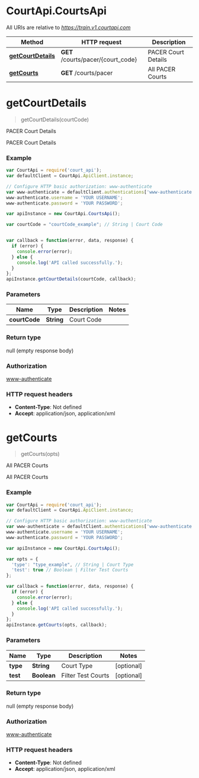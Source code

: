 # CourtApi.CourtsApi

All URIs are relative to *https://train.v1.courtapi.com*

Method | HTTP request | Description
------------- | ------------- | -------------
[**getCourtDetails**](CourtsApi.md#getCourtDetails) | **GET** /courts/pacer/{court_code} | PACER Court Details
[**getCourts**](CourtsApi.md#getCourts) | **GET** /courts/pacer | All PACER Courts


<a name="getCourtDetails"></a>
# **getCourtDetails**
> getCourtDetails(courtCode)

PACER Court Details

PACER Court Details

### Example
```javascript
var CourtApi = require('court_api');
var defaultClient = CourtApi.ApiClient.instance;

// Configure HTTP basic authorization: www-authenticate
var www-authenticate = defaultClient.authentications['www-authenticate'];
www-authenticate.username = 'YOUR USERNAME';
www-authenticate.password = 'YOUR PASSWORD';

var apiInstance = new CourtApi.CourtsApi();

var courtCode = "courtCode_example"; // String | Court Code


var callback = function(error, data, response) {
  if (error) {
    console.error(error);
  } else {
    console.log('API called successfully.');
  }
};
apiInstance.getCourtDetails(courtCode, callback);
```

### Parameters

Name | Type | Description  | Notes
------------- | ------------- | ------------- | -------------
 **courtCode** | **String**| Court Code | 

### Return type

null (empty response body)

### Authorization

[www-authenticate](../README.md#www-authenticate)

### HTTP request headers

 - **Content-Type**: Not defined
 - **Accept**: application/json, application/xml

<a name="getCourts"></a>
# **getCourts**
> getCourts(opts)

All PACER Courts

All PACER Courts

### Example
```javascript
var CourtApi = require('court_api');
var defaultClient = CourtApi.ApiClient.instance;

// Configure HTTP basic authorization: www-authenticate
var www-authenticate = defaultClient.authentications['www-authenticate'];
www-authenticate.username = 'YOUR USERNAME';
www-authenticate.password = 'YOUR PASSWORD';

var apiInstance = new CourtApi.CourtsApi();

var opts = { 
  'type': "type_example", // String | Court Type
  'test': true // Boolean | Filter Test Courts
};

var callback = function(error, data, response) {
  if (error) {
    console.error(error);
  } else {
    console.log('API called successfully.');
  }
};
apiInstance.getCourts(opts, callback);
```

### Parameters

Name | Type | Description  | Notes
------------- | ------------- | ------------- | -------------
 **type** | **String**| Court Type | [optional] 
 **test** | **Boolean**| Filter Test Courts | [optional] 

### Return type

null (empty response body)

### Authorization

[www-authenticate](../README.md#www-authenticate)

### HTTP request headers

 - **Content-Type**: Not defined
 - **Accept**: application/json, application/xml

